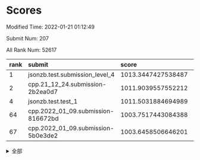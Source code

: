 # Scores

Modified Time: 2022-01-21 01:12:49

Submit Num: 207

All Rank Num: 52617

| rank |               submit               |       score        |       sigma        | pk_num |
| :--- | :--------------------------------- | :----------------- | :----------------- | :----- |
| 1    | jsonzb.test.submission_level_4     | 1013.3447427538487 | 0.8198261402467593 | 1012   |
| 2    | cpp.21_12_24.submission-2b2ea0d7   | 1011.9039557552212 | 0.8085341507159811 | 1014   |
| 4    | jsonzb.test.test_1                 | 1011.5031884694989 | 0.7782321132069102 | 1013   |
| 64   | cpp.2022_01_09.submission-816672bd | 1003.7517443084388 | 0.7144230282008144 | 1021   |
| 67   | cpp.2022_01_09.submission-5b0e3de2 | 1003.6458506646201 | 0.7135298172562857 | 1018   |


<details>
<summary>全部</summary>

| rank |                 submit                 |       score        |       sigma        | pk_num |
| :--- | :------------------------------------- | :----------------- | :----------------- | :----- |
| 1    | jsonzb.test.submission_level_4         | 1013.3447427538487 | 0.8198261402467593 | 1012   |
| 2    | cpp.21_12_24.submission-2b2ea0d7       | 1011.9039557552212 | 0.8085341507159811 | 1014   |
| 3    | gobigger.level_3.submission_level_3_21 | 1011.5241078534364 | 0.755623893731653  | 1019   |
| 4    | jsonzb.test.test_1                     | 1011.5031884694989 | 0.7782321132069102 | 1013   |
| 5    | gobigger.level_3.submission_level_3_47 | 1011.3598433360434 | 0.7788839980827814 | 1015   |
| 6    | gobigger.level_3.submission_level_3_36 | 1011.3466472892306 | 0.7744474132154849 | 1013   |
| 7    | gobigger.level_3.submission_level_3_24 | 1011.2888376142963 | 0.7679534899211585 | 1019   |
| 8    | gobigger.level_3.submission_level_3_45 | 1011.0503568716347 | 0.7932762197141392 | 1014   |
| 9    | gobigger.level_3.submission_level_3_32 | 1010.8156662644279 | 0.7698595998969014 | 1021   |
| 10   | gobigger.level_3.submission_level_3_22 | 1010.7893392676209 | 0.779485679184516  | 1013   |
| 11   | gobigger.level_3.submission_level_3_19 | 1010.7521156582866 | 0.7466846595703478 | 1016   |
| 12   | gobigger.level_3.submission_level_3_48 | 1010.7051536124411 | 0.7630750939876705 | 1020   |
| 13   | gobigger.level_3.submission_level_3_20 | 1010.5385322862346 | 0.7699891367105668 | 1019   |
| 14   | gobigger.level_3.submission_level_3_29 | 1010.4994135450806 | 0.7445604200192777 | 1014   |
| 15   | gobigger.level_3.submission_level_3_11 | 1010.4056493219915 | 0.7915670088262655 | 1020   |
| 16   | gobigger.level_3.submission_level_3_28 | 1010.2631932081715 | 0.7585017082898944 | 1023   |
| 17   | gobigger.level_3.submission_level_3_25 | 1010.2369414794323 | 0.7669914250448827 | 1016   |
| 18   | gobigger.level_3.submission_level_3_34 | 1010.2097331150361 | 0.7938973748659208 | 1015   |
| 19   | gobigger.level_3.submission_level_3_35 | 1010.1895098643147 | 0.7727035333686971 | 1016   |
| 20   | gobigger.level_3.submission_level_3_40 | 1010.1696811964658 | 0.7631382638895506 | 1018   |
| 21   | gobigger.level_3.submission_level_3_10 | 1010.065898804818  | 0.7627844376130907 | 1017   |
| 22   | gobigger.level_3.submission_level_3_46 | 1010.0426090014064 | 0.7559573703627719 | 1018   |
| 23   | gobigger.level_3.submission_level_3_13 | 1010.0386390992503 | 0.7809178312766364 | 1019   |
| 24   | gobigger.level_3.submission_level_3_49 | 1010.0227422958536 | 0.7741262457704084 | 1017   |
| 25   | gobigger.level_3.submission_level_3_42 | 1010.0181180001118 | 0.7848476126035232 | 1015   |
| 26   | gobigger.level_3.submission_level_3_8  | 1010.0162874408401 | 0.7498472996601363 | 1018   |
| 27   | gobigger.level_3.submission_level_3_6  | 1009.9668810292371 | 0.757372841169352  | 1021   |
| 28   | gobigger.level_3.submission_level_3_23 | 1009.7949095538163 | 0.7647660033211046 | 1017   |
| 29   | gobigger.level_3.submission_level_3_31 | 1009.6474001463004 | 0.744010430912855  | 1011   |
| 30   | gobigger.level_3.submission_level_3_38 | 1009.6116136175275 | 0.7749902518683743 | 1018   |
| 31   | gobigger.level_3.submission_level_3_41 | 1009.6018327458462 | 0.7545539177987167 | 1017   |
| 32   | gobigger.level_3.submission_level_3_16 | 1009.5537810919619 | 0.7425272643992298 | 1016   |
| 33   | gobigger.level_3.submission_level_3_14 | 1009.5517210933873 | 0.7441202463454704 | 1018   |
| 34   | gobigger.level_3.submission_level_3_7  | 1009.5184229102074 | 0.7450318594770621 | 1018   |
| 35   | gobigger.level_3.submission_level_3_1  | 1009.4906548648576 | 0.742022201240802  | 1017   |
| 36   | gobigger.level_3.submission_level_3_26 | 1009.479097094541  | 0.7395568467619386 | 1019   |
| 37   | gobigger.level_3.submission_level_3_37 | 1009.4007200353782 | 0.7549187407247536 | 1016   |
| 38   | gobigger.level_3.submission_level_3_17 | 1009.3460415742005 | 0.7468303157565959 | 1019   |
| 39   | gobigger.level_3.submission_level_3_9  | 1009.331563852544  | 0.7672299609454448 | 1015   |
| 40   | gobigger.level_3.submission_level_3_30 | 1009.317228650981  | 0.7410851781369375 | 1015   |
| 41   | gobigger.level_3.submission_level_3_3  | 1009.261612570403  | 0.7476486863440914 | 1018   |
| 42   | gobigger.level_3.submission_level_3_43 | 1009.24985412009   | 0.7467600212374846 | 1014   |
| 43   | gobigger.level_3.submission_level_3_5  | 1009.2455268502181 | 0.744098358103457  | 1017   |
| 44   | gobigger.level_3.submission_level_3_27 | 1009.2203808371212 | 0.734315008216295  | 1012   |
| 45   | gobigger.level_3.submission_level_3_15 | 1009.1348486583881 | 0.7542336783434508 | 1018   |
| 46   | gobigger.level_3.submission_level_3_2  | 1009.116340157343  | 0.7492841074009605 | 1017   |
| 47   | gobigger.level_3.submission_level_3_0  | 1009.1148032990835 | 0.7542560036584459 | 1017   |
| 48   | gobigger.level_3.submission_level_3_12 | 1009.1078081344361 | 0.7484928214490526 | 1016   |
| 49   | gobigger.level_3.submission_level_3_18 | 1009.0396357018366 | 0.7643150607544671 | 1017   |
| 50   | gobigger.level_3.submission_level_3_39 | 1008.713222761629  | 0.7602183716983401 | 1015   |
| 51   | gobigger.level_3.submission_level_3_4  | 1008.5646677691873 | 0.7532524580095764 | 1016   |
| 52   | gobigger.level_3.submission_level_3_44 | 1008.4839297127253 | 0.7479089431470594 | 1015   |
| 53   | gobigger.level_3.submission_level_3_33 | 1008.4471791830764 | 0.7456578999901113 | 1019   |
| 54   | gobigger.level_1.submission_level_1_29 | 1005.0473339930076 | 0.7211033906044623 | 1019   |
| 55   | gobigger.level_1.submission_level_1_41 | 1004.4601858792747 | 0.7260549818866243 | 1017   |
| 56   | gobigger.level_1.submission_level_1_34 | 1004.2922021456827 | 0.7201155619672415 | 1013   |
| 57   | gobigger.level_1.submission_level_1_9  | 1004.2738511996207 | 0.7154212396165559 | 1022   |
| 58   | gobigger.level_1.submission_level_1_12 | 1004.2509119703685 | 0.7050968554799376 | 1018   |
| 59   | gobigger.level_1.submission_level_1_27 | 1004.1816367925386 | 0.7196732059743697 | 1019   |
| 60   | gobigger.level_1.submission_level_1_7  | 1003.9458095362519 | 0.7100290401616164 | 1022   |
| 61   | gobigger.level_1.submission_level_1_17 | 1003.8688692159328 | 0.7180250333460713 | 1016   |
| 62   | gobigger.level_1.submission_level_1_23 | 1003.8404073634887 | 0.729317854751771  | 1018   |
| 63   | gobigger.level_1.submission_level_1_40 | 1003.7953067428008 | 0.7075876906724299 | 1014   |
| 64   | cpp.2022_01_09.submission-816672bd     | 1003.7517443084388 | 0.7144230282008144 | 1021   |
| 65   | gobigger.level_1.submission_level_1_18 | 1003.7274956977325 | 0.7210539676412634 | 1014   |
| 66   | gobigger.level_1.submission_level_1_20 | 1003.6708192371159 | 0.7216796913899239 | 1016   |
| 67   | cpp.2022_01_09.submission-5b0e3de2     | 1003.6458506646201 | 0.7135298172562857 | 1018   |
| 68   | gobigger.level_1.submission_level_1_6  | 1003.5912239692982 | 0.7057031186251712 | 1015   |
| 69   | gobigger.level_1.submission_level_1_28 | 1003.575128301578  | 0.7118425547903329 | 1016   |
| 70   | gobigger.level_1.submission_level_1_30 | 1003.5455501317846 | 0.7207870242345895 | 1012   |
| 71   | gobigger.level_1.submission_level_1_49 | 1003.5134558507806 | 0.7047031512949162 | 1017   |
| 72   | gobigger.level_1.submission_level_1_16 | 1003.4872655719141 | 0.7192421677983298 | 1017   |
| 73   | gobigger.level_1.submission_level_1_43 | 1003.4696671863039 | 0.7182732130064609 | 1017   |
| 74   | gobigger.level_1.submission_level_1_5  | 1003.4568166881985 | 0.716831494797173  | 1016   |
| 75   | gobigger.level_1.submission_level_1_8  | 1003.4098812153488 | 0.7170829530582807 | 1012   |
| 76   | gobigger.level_1.submission_level_1_24 | 1003.305071995218  | 0.7099309407235076 | 1016   |
| 77   | gobigger.level_1.submission_level_1_3  | 1003.2811608026861 | 0.7062729450675699 | 1016   |
| 78   | gobigger.level_1.submission_level_1_2  | 1003.2570579655483 | 0.7112824103511117 | 1021   |
| 79   | gobigger.level_1.submission_level_1_15 | 1003.2176948314144 | 0.7204471195192242 | 1019   |
| 80   | gobigger.level_1.submission_level_1_39 | 1003.1138351526201 | 0.715871556375112  | 1020   |
| 81   | gobigger.level_1.submission_level_1_38 | 1003.1100229108997 | 0.7121402671702992 | 1017   |
| 82   | gobigger.level_1.submission_level_1_10 | 1003.0758761756574 | 0.7201749206604804 | 1022   |
| 83   | gobigger.level_1.submission_level_1_19 | 1003.0656332391029 | 0.7123157122251537 | 1017   |
| 84   | gobigger.level_1.submission_level_1_46 | 1002.9703425874817 | 0.7080918442597116 | 1022   |
| 85   | gobigger.level_1.submission_level_1_42 | 1002.8881770697215 | 0.7098348179428188 | 1019   |
| 86   | gobigger.level_1.submission_level_1_14 | 1002.851712388522  | 0.7199107030991571 | 1017   |
| 87   | gobigger.level_1.submission_level_1_26 | 1002.8288258231801 | 0.7146856753007655 | 1020   |
| 88   | gobigger.level_1.submission_level_1_4  | 1002.8108847416498 | 0.7192558068478679 | 1014   |
| 89   | gobigger.level_1.submission_level_1_21 | 1002.7718532028658 | 0.7225510261531892 | 1020   |
| 90   | gobigger.level_1.submission_level_1_25 | 1002.7096298174644 | 0.7203343976579313 | 1017   |
| 91   | gobigger.level_1.submission_level_1_36 | 1002.702764252688  | 0.724255970502528  | 1009   |
| 92   | gobigger.level_1.submission_level_1_44 | 1002.6813051693135 | 0.7218439523176262 | 1015   |
| 93   | gobigger.level_1.submission_level_1_11 | 1002.6230507456032 | 0.708848213537857  | 1013   |
| 94   | gobigger.level_1.submission_level_1_33 | 1002.6125588319572 | 0.7023986879182007 | 1013   |
| 95   | gobigger.level_1.submission_level_1_1  | 1002.3782160191845 | 0.7041542459910811 | 1017   |
| 96   | gobigger.level_1.submission_level_1_0  | 1002.2593928594789 | 0.7140562361280539 | 1023   |
| 97   | gobigger.level_1.submission_level_1_31 | 1002.2581148583508 | 0.7013422927195683 | 1013   |
| 98   | gobigger.level_1.submission_level_1_45 | 1002.2180289890769 | 0.7138685794256617 | 1013   |
| 99   | gobigger.level_1.submission_level_1_37 | 1002.1631155484063 | 0.7135729384637939 | 1015   |
| 100  | gobigger.level_1.submission_level_1_35 | 1002.1566199438857 | 0.7053291355477513 | 1022   |
| 101  | gobigger.level_1.submission_level_1_22 | 1002.0307281846788 | 0.7135647376451325 | 1020   |
| 102  | gobigger.level_1.submission_level_1_47 | 1001.9864154043233 | 0.7177226235106736 | 1015   |
| 103  | gobigger.level_1.submission_level_1_48 | 1001.884047568026  | 0.7065585923519941 | 1018   |
| 104  | gobigger.level_1.submission_level_1_13 | 1001.7133268352841 | 0.7131472703755729 | 1017   |
| 105  | gobigger.level_1.submission_level_1_32 | 1001.566482685328  | 0.7105907804245252 | 1017   |
| 106  | gobigger.random.submission_random_24   | 997.6033743079283  | 0.7174093378438355 | 1016   |
| 107  | gobigger.random.submission_random_20   | 997.3597797255771  | 0.7156270255030802 | 1017   |
| 108  | gobigger.random.submission_random_9    | 997.1555109571551  | 0.7041387868969536 | 1015   |
| 109  | gobigger.random.submission_random_6    | 996.8143167945937  | 0.7153355803369033 | 1017   |
| 110  | gobigger.random.submission_random_2    | 996.8081399042296  | 0.7089232824837851 | 1022   |
| 111  | gobigger.random.submission_random_32   | 996.6012046565689  | 0.70602807634577   | 1015   |
| 112  | gobigger.random.submission_random_4    | 996.582808518611   | 0.7078333150674245 | 1015   |
| 113  | gobigger.random.submission_random_10   | 996.472737750924   | 0.7203970040759409 | 1018   |
| 114  | gobigger.random.submission_random_38   | 996.3880103691133  | 0.7239761508494473 | 1017   |
| 115  | gobigger.random.submission_random_14   | 996.3168297834238  | 0.7053554410107312 | 1011   |
| 116  | gobigger.random.submission_random_13   | 996.3010822566785  | 0.698371834161106  | 1016   |
| 117  | gobigger.random.submission_random_3    | 996.2730810611788  | 0.7065558579436156 | 1018   |
| 118  | gobigger.random.submission_random_33   | 996.2495815407038  | 0.7020620803720651 | 1014   |
| 119  | gobigger.random.submission_random_30   | 996.1640965965735  | 0.7086246708815005 | 1017   |
| 120  | gobigger.random.submission_random_31   | 996.152391950554   | 0.7148712813966056 | 1014   |
| 121  | gobigger.random.submission_random_11   | 996.152183751519   | 0.7027288430166069 | 1017   |
| 122  | gobigger.random.submission_random_16   | 996.1497674965777  | 0.7177601467028991 | 1015   |
| 123  | gobigger.random.submission_random_5    | 996.1104295846001  | 0.7075696260893864 | 1017   |
| 124  | gobigger.random.submission_random_36   | 996.0971375989358  | 0.7218978126361097 | 1016   |
| 125  | gobigger.random.submission_random_37   | 996.0722638891709  | 0.7037482124362703 | 1020   |
| 126  | gobigger.random.submission_random_18   | 996.0569754215798  | 0.7102400501032522 | 1019   |
| 127  | gobigger.random.submission_random_45   | 996.0547547218082  | 0.7039628291770285 | 1020   |
| 128  | gobigger.random.submission_random_42   | 996.0103650381492  | 0.7096975336641856 | 1017   |
| 129  | gobigger.random.submission_random_41   | 995.9309680316212  | 0.7105178105986412 | 1020   |
| 130  | gobigger.random.submission_random_17   | 995.9061583417646  | 0.7007379498938928 | 1014   |
| 131  | gobigger.random.submission_random_46   | 995.8900056257369  | 0.7125252028690868 | 1015   |
| 132  | gobigger.random.submission_random_26   | 995.8775132297536  | 0.7110957477878207 | 1019   |
| 133  | gobigger.random.submission_random_27   | 995.8738097689868  | 0.6997900137412645 | 1018   |
| 134  | gobigger.random.submission_random_19   | 995.8270463454628  | 0.7111047962065357 | 1016   |
| 135  | gobigger.random.submission_random_47   | 995.7956257374879  | 0.6956118953782885 | 1017   |
| 136  | gobigger.random.submission_random_40   | 995.7851640322052  | 0.7053593541779902 | 1014   |
| 137  | gobigger.random.submission_random_23   | 995.7462846828479  | 0.7146790963376521 | 1018   |
| 138  | gobigger.random.submission_random_35   | 995.7309261328746  | 0.712956952233488  | 1018   |
| 139  | gobigger.random.submission_random_0    | 995.7063689809761  | 0.7120801442237028 | 1014   |
| 140  | gobigger.random.submission_random_22   | 995.7003705647347  | 0.7058751123209499 | 1019   |
| 141  | gobigger.random.submission_random_12   | 995.6691039405583  | 0.7208633061392044 | 1022   |
| 142  | gobigger.random.submission_random_15   | 995.6296019342726  | 0.7167890274264608 | 1019   |
| 143  | gobigger.random.submission_random_29   | 995.5740353891882  | 0.700498508907811  | 1017   |
| 144  | gobigger.random.submission_random_21   | 995.5676634374103  | 0.7093972347185852 | 1012   |
| 145  | gobigger.random.submission_random_44   | 995.5602583897488  | 0.7141060224724683 | 1019   |
| 146  | gobigger.random.submission_random_43   | 995.5259970435034  | 0.71380192792463   | 1018   |
| 147  | gobigger.random.submission_random_48   | 995.4436225417658  | 0.7112691777488275 | 1016   |
| 148  | gobigger.random.submission_random_25   | 995.3586347374346  | 0.7320538854578748 | 1019   |
| 149  | gobigger.random.submission_random_1    | 995.3534866370144  | 0.7044364790188664 | 1014   |
| 150  | gobigger.random.submission_random_7    | 995.3242841654627  | 0.7190741820284722 | 1015   |
| 151  | gobigger.random.submission_random_28   | 995.2077990632848  | 0.7157689024149694 | 1018   |
| 152  | gobigger.random.submission_random_39   | 995.0647422892074  | 0.712433023865399  | 1019   |
| 153  | gobigger.random.submission_random_49   | 994.944836089895   | 0.713336572934319  | 1017   |
| 154  | gobigger.level_2.submission_level_2_11 | 994.5277993546291  | 0.7215719913887908 | 1017   |
| 155  | gobigger.random.submission_random_34   | 994.5110393038551  | 0.7096259477783953 | 1019   |
| 156  | gobigger.random.submission_random_8    | 994.149645512294   | 0.7215528830243542 | 1017   |
| 157  | gobigger.level_2.submission_level_2_34 | 993.9282905708542  | 0.7371781878136773 | 1021   |
| 158  | gobigger.level_2.submission_level_2_2  | 993.5947918263431  | 0.7502256687258402 | 1014   |
| 159  | gobigger.level_2.submission_level_2_13 | 993.2922455997709  | 0.735498829428209  | 1023   |
| 160  | gobigger.level_2.submission_level_2_25 | 993.2109751432389  | 0.7342150462793269 | 1014   |
| 161  | gobigger.level_2.submission_level_2_49 | 993.135582152483   | 0.7428307665402135 | 1015   |
| 162  | gobigger.level_2.submission_level_2_5  | 993.1130918632816  | 0.7403297632431439 | 1016   |
| 163  | gobigger.level_2.submission_level_2_19 | 993.0729413477189  | 0.7498391845777802 | 1015   |
| 164  | gobigger.level_2.submission_level_2_44 | 992.9860014751639  | 0.7309196915918976 | 1014   |
| 165  | gobigger.level_2.submission_level_2_10 | 992.9451305096662  | 0.7401484542359988 | 1017   |
| 166  | gobigger.level_2.submission_level_2_29 | 992.9115775212273  | 0.7561958311021455 | 1016   |
| 167  | gobigger.level_2.submission_level_2_18 | 992.8840684604017  | 0.7369407085626307 | 1016   |
| 168  | gobigger.level_2.submission_level_2_20 | 992.810189912861   | 0.7302501068672932 | 1016   |
| 169  | gobigger.level_2.submission_level_2_4  | 992.79937135424    | 0.7406560460070285 | 1016   |
| 170  | gobigger.level_2.submission_level_2_46 | 992.7070292559531  | 0.7357438785045234 | 1016   |
| 171  | gobigger.level_2.submission_level_2_31 | 992.6953401232483  | 0.7545080951081145 | 1016   |
| 172  | gobigger.level_2.submission_level_2_7  | 992.6648575538787  | 0.745671674316977  | 1018   |
| 173  | gobigger.level_2.submission_level_2_47 | 992.6613367828601  | 0.7425446597348375 | 1017   |
| 174  | gobigger.level_2.submission_level_2_33 | 992.5875536295973  | 0.7440894486680733 | 1019   |
| 175  | gobigger.level_2.submission_level_2_3  | 992.5151745044699  | 0.7357468224112216 | 1018   |
| 176  | gobigger.level_2.submission_level_2_28 | 992.3556746222586  | 0.7359670444918454 | 1012   |
| 177  | gobigger.level_2.submission_level_2_0  | 992.160405274111   | 0.7686332645738819 | 1014   |
| 178  | gobigger.level_2.submission_level_2_1  | 992.1483565133154  | 0.7392393216792785 | 1019   |
| 179  | gobigger.level_2.submission_level_2_14 | 992.1227862375367  | 0.7449782903998937 | 1012   |
| 180  | gobigger.level_2.submission_level_2_16 | 992.0619533337785  | 0.7493153015482696 | 1014   |
| 181  | gobigger.level_2.submission_level_2_24 | 992.0419177285387  | 0.7455440992118543 | 1019   |
| 182  | gobigger.level_2.submission_level_2_43 | 992.0392070241893  | 0.750404795980553  | 1013   |
| 183  | gobigger.level_2.submission_level_2_36 | 992.0161709175097  | 0.7514765075076343 | 1018   |
| 184  | gobigger.level_2.submission_level_2_23 | 991.908513094902   | 0.7638792995662217 | 1017   |
| 185  | gobigger.level_2.submission_level_2_12 | 991.8422684037557  | 0.756081595404678  | 1022   |
| 186  | gobigger.level_2.submission_level_2_15 | 991.8374254015209  | 0.7419173655744568 | 1014   |
| 187  | gobigger.level_2.submission_level_2_21 | 991.8244430458071  | 0.7594466911503116 | 1021   |
| 188  | gobigger.level_2.submission_level_2_32 | 991.7857162944413  | 0.743760477896696  | 1016   |
| 189  | gobigger.level_2.submission_level_2_8  | 991.7539870018054  | 0.7454713519415888 | 1015   |
| 190  | gobigger.level_2.submission_level_2_6  | 991.7234608730747  | 0.7431066955474396 | 1019   |
| 191  | gobigger.level_2.submission_level_2_48 | 991.6984413669533  | 0.7495570163532997 | 1020   |
| 192  | gobigger.level_2.submission_level_2_27 | 991.6745093687219  | 0.743102405431084  | 1018   |
| 193  | gobigger.level_2.submission_level_2_26 | 991.650915381257   | 0.744588179658764  | 1014   |
| 194  | gobigger.level_2.submission_level_2_9  | 991.6060567075043  | 0.7477073506924139 | 1020   |
| 195  | gobigger.level_2.submission_level_2_30 | 991.5773091656147  | 0.7542476652164973 | 1017   |
| 196  | gobigger.level_2.submission_level_2_45 | 991.5768491430612  | 0.7430247628468104 | 1022   |
| 197  | gobigger.level_2.submission_level_2_17 | 991.5645064346543  | 0.746558006992202  | 1013   |
| 198  | gobigger.level_2.submission_level_2_41 | 991.5598111299986  | 0.7263428425430094 | 1014   |
| 199  | gobigger.level_2.submission_level_2_22 | 991.4396044925559  | 0.7504765838612676 | 1011   |
| 200  | gobigger.level_2.submission_level_2_37 | 991.3735592572339  | 0.7373931157806785 | 1010   |
| 201  | gobigger.level_2.submission_level_2_40 | 991.310318500645   | 0.7296240850342852 | 1017   |
| 202  | gobigger.level_2.submission_level_2_35 | 990.9549758939669  | 0.7701501612793886 | 1013   |
| 203  | gobigger.level_2.submission_level_2_42 | 990.5697514043183  | 0.7743705924443565 | 1019   |
| 204  | gobigger.level_2.submission_level_2_39 | 990.2922481839151  | 0.7688730058414596 | 1015   |
| 205  | gobigger.level_2.submission_level_2_38 | 989.8143744771352  | 0.7763974905756362 | 1018   |
| 206  | gobigger.none.submission_none_0        | 979.2023382100472  | 1.2296032600971676 | 1019   |
| 207  | gobigger.none.submission_none_1        | 977.481467510207   | 1.3000302960107488 | 1018   |

</details>